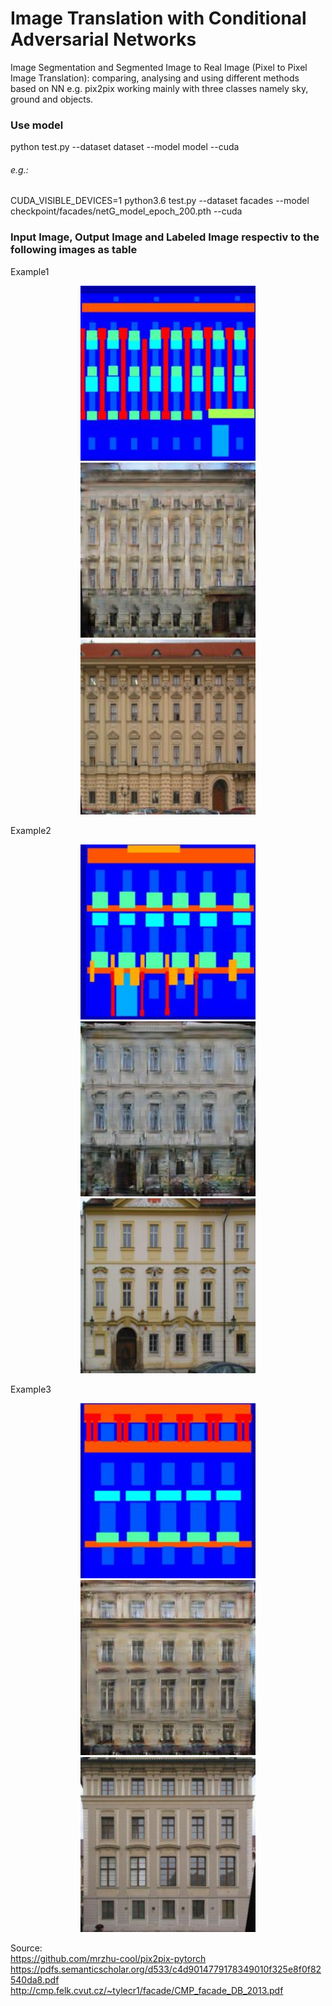 # Image Translation  with Conditional Adversarial Networks

Image Segmentation and Segmented Image to Real Image (Pixel to Pixel Image Translation): comparing, analysing and using different methods based on NN e.g. pix2pix working mainly with three classes namely sky, ground and objects.

### Use model
python test.py --dataset dataset --model model --cuda
###### e.g.:
CUDA_VISIBLE_DEVICES=1 python3.6 test.py --dataset facades --model checkpoint/facades/netG_model_epoch_200.pth --cuda

### Input Image, Output Image and Labeled Image respectiv to the following images as table
Example1
<p align="center">
  <img src="https://github.com/ImageSeg/ImageTranslation/blob/master/result/input/cmp_b0202.jpg" width="280"/>
  <img src="https://github.com/ImageSeg/ImageTranslation/blob/master/result/facades/cmp_b0202.jpg" width="280"/>
  <img src="https://github.com/ImageSeg/ImageTranslation/blob/master/result/gold_standard/cmp_b0202.jpg" width="280"/>
</p>
Example2
<p align="center">
  <img src="https://github.com/ImageSeg/ImageTranslation/blob/master/result/input/cmp_b0203.jpg" width="280"/>
  <img src="https://github.com/ImageSeg/ImageTranslation/blob/master/result/facades/cmp_b0203.jpg" width="280"/>
  <img src="https://github.com/ImageSeg/ImageTranslation/blob/master/result/gold_standard/cmp_b0203.jpg" width="280"/>
</p>
Example3
<p align="center">
  <img src="https://github.com/ImageSeg/ImageTranslation/blob/master/result/input/cmp_b0204.jpg" width="280"/>
  <img src="https://github.com/ImageSeg/ImageTranslation/blob/master/result/facades/cmp_b0204.jpg" width="280"/>
  <img src="https://github.com/ImageSeg/ImageTranslation/blob/master/result/gold_standard/cmp_b0204.jpg" width="280"/>
</p>


Source: <br>
https://github.com/mrzhu-cool/pix2pix-pytorch <br>
https://pdfs.semanticscholar.org/d533/c4d9014779178349010f325e8f0f82540da8.pdf <br>
http://cmp.felk.cvut.cz/~tylecr1/facade/CMP_facade_DB_2013.pdf
